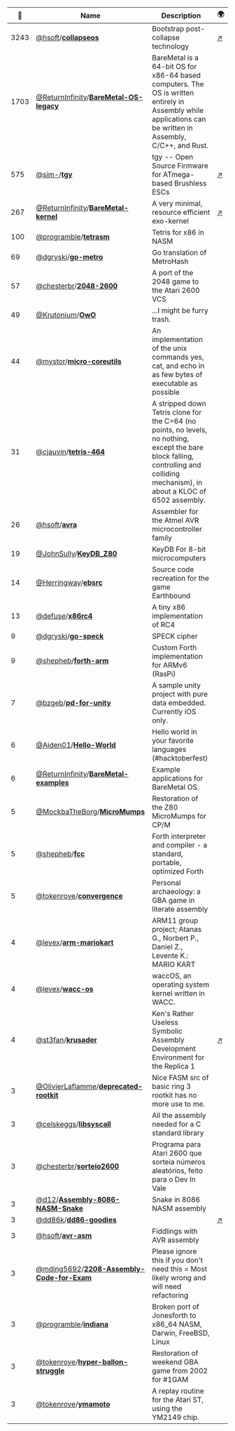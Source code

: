 |:star2: | Name | Description | 🌍|
|---|---|---|---|
|3243|[@hsoft](https://github.com/hsoft)/[**collapseos**](https://github.com/hsoft/collapseos)|Bootstrap post-collapse technology|[:arrow_upper_right:](https://collapseos.org)|
|1703|[@ReturnInfinity](https://github.com/ReturnInfinity)/[**BareMetal-OS-legacy**](https://github.com/ReturnInfinity/BareMetal-OS-legacy)|BareMetal is a 64-bit OS for x86-64 based computers. The OS is written entirely in Assembly while applications can be written in Assembly, C/C++, and Rust.||
|575|[@sim-](https://github.com/sim-)/[**tgy**](https://github.com/sim-/tgy)|tgy -- Open Source Firmware for ATmega-based Brushless ESCs|[:arrow_upper_right:](http://0x.ca/tgy/)|
|267|[@ReturnInfinity](https://github.com/ReturnInfinity)/[**BareMetal-kernel**](https://github.com/ReturnInfinity/BareMetal-kernel)|A very minimal, resource efficient exo-kernel|[:arrow_upper_right:](http://www.returninfinity.com)|
|100|[@programble](https://github.com/programble)/[**tetrasm**](https://github.com/programble/tetrasm)|Tetris for x86 in NASM||
|69|[@dgryski](https://github.com/dgryski)/[**go-metro**](https://github.com/dgryski/go-metro)|Go translation of MetroHash||
|57|[@chesterbr](https://github.com/chesterbr)/[**2048-2600**](https://github.com/chesterbr/2048-2600)|A port of the 2048 game to the Atari 2600 VCS||
|49|[@Krutonium](https://github.com/Krutonium)/[**OwO**](https://github.com/Krutonium/OwO)|...I might be furry trash.||
|44|[@mystor](https://github.com/mystor)/[**micro-coreutils**](https://github.com/mystor/micro-coreutils)|An implementation of the unix commands yes, cat, and echo in as few bytes of executable as possible||
|31|[@cjauvin](https://github.com/cjauvin)/[**tetris-464**](https://github.com/cjauvin/tetris-464)|A stripped down Tetris clone for the C=64 (no points, no levels, no nothing, except the bare block falling, controlling and colliding mechanism), in about a KLOC of 6502 assembly.||
|26|[@hsoft](https://github.com/hsoft)/[**avra**](https://github.com/hsoft/avra)|Assembler for the Atmel AVR microcontroller family||
|19|[@JohnSully](https://github.com/JohnSully)/[**KeyDB_Z80**](https://github.com/JohnSully/KeyDB_Z80)|KeyDB For 8-bit microcomputers||
|14|[@Herringway](https://github.com/Herringway)/[**ebsrc**](https://github.com/Herringway/ebsrc)|Source code recreation for the game Earthbound||
|13|[@defuse](https://github.com/defuse)/[**x86rc4**](https://github.com/defuse/x86rc4)|A tiny x86 implementation of RC4||
|9|[@dgryski](https://github.com/dgryski)/[**go-speck**](https://github.com/dgryski/go-speck)|SPECK cipher||
|9|[@shepheb](https://github.com/shepheb)/[**forth-arm**](https://github.com/shepheb/forth-arm)|Custom Forth implementation for ARMv6 (RasPi)||
|7|[@bzgeb](https://github.com/bzgeb)/[**pd-for-unity**](https://github.com/bzgeb/pd-for-unity)|A sample unity project with pure data embedded.  Currently iOS only. ||
|6|[@Aiden01](https://github.com/Aiden01)/[**Hello-World**](https://github.com/Aiden01/Hello-World)|Hello world in your favorite languages (#hacktoberfest)||
|6|[@ReturnInfinity](https://github.com/ReturnInfinity)/[**BareMetal-examples**](https://github.com/ReturnInfinity/BareMetal-examples)|Example applications for BareMetal OS.||
|5|[@MockbaTheBorg](https://github.com/MockbaTheBorg)/[**MicroMumps**](https://github.com/MockbaTheBorg/MicroMumps)|Restoration of the Z80 MicroMumps for CP/M||
|5|[@shepheb](https://github.com/shepheb)/[**fcc**](https://github.com/shepheb/fcc)|Forth interpreter and compiler - a standard, portable, optimized Forth||
|5|[@tokenrove](https://github.com/tokenrove)/[**convergence**](https://github.com/tokenrove/convergence)|Personal archaeology: a GBA game in literate assembly||
|4|[@levex](https://github.com/levex)/[**arm-mariokart**](https://github.com/levex/arm-mariokart)|ARM11 group project; Atanas G., Norbert P., Daniel Z., Levente K.: MARIO KART||
|4|[@levex](https://github.com/levex)/[**wacc-os**](https://github.com/levex/wacc-os)|waccOS, an operating system kernel written in WACC.||
|4|[@st3fan](https://github.com/st3fan)/[**krusader**](https://github.com/st3fan/krusader)|Ken's Rather Useless Symbolic Assembly Development Environment for the Replica 1|[:arrow_upper_right:](http://school.anhb.uwa.edu.au/personalpages/kwessen/apple1/Krusader.htm)|
|3|[@OlivierLaflamme](https://github.com/OlivierLaflamme)/[**deprecated-rootkit**](https://github.com/OlivierLaflamme/deprecated-rootkit)|Nice FASM src of basic ring 3 rootkit has no more use to me. ||
|3|[@celskeggs](https://github.com/celskeggs)/[**libsyscall**](https://github.com/celskeggs/libsyscall)|All the assembly needed for a C standard library||
|3|[@chesterbr](https://github.com/chesterbr)/[**sorteio2600**](https://github.com/chesterbr/sorteio2600)|Programa para Atari 2600 que sorteia números aleatórios, feito para o Dev In Vale||
|3|[@d12](https://github.com/d12)/[**Assembly-8086-NASM-Snake**](https://github.com/d12/Assembly-8086-NASM-Snake)|Snake in 8086 NASM assembly||
|3|[@dd86k](https://github.com/dd86k)/[**dd86-goodies**](https://github.com/dd86k/dd86-goodies)||[:arrow_upper_right:](https://git.dd86k.space/dd86-goodies)|
|3|[@hsoft](https://github.com/hsoft)/[**avr-asm**](https://github.com/hsoft/avr-asm)|Fiddlings with AVR assembly||
|3|[@mding5692](https://github.com/mding5692)/[**2208-Assembly-Code-for-Exam**](https://github.com/mding5692/2208-Assembly-Code-for-Exam)|Please ignore this if you don't need this = Most likely wrong and will need refactoring||
|3|[@programble](https://github.com/programble)/[**indiana**](https://github.com/programble/indiana)|Broken port of Jonesforth to x86_64 NASM, Darwin, FreeBSD, Linux||
|3|[@tokenrove](https://github.com/tokenrove)/[**hyper-ballon-struggle**](https://github.com/tokenrove/hyper-ballon-struggle)|Restoration of weekend GBA game from 2002 for #1GAM||
|3|[@tokenrove](https://github.com/tokenrove)/[**ymamoto**](https://github.com/tokenrove/ymamoto)|A replay routine for the Atari ST, using the YM2149 chip.||


